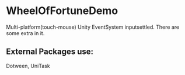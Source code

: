 # WheelOfFortuneDemo
Multi-platform(touch-mouse) Unity EventSystem inputsettled. 
There are some extra in it. 

## External Packages use:
Dotween, UniTask